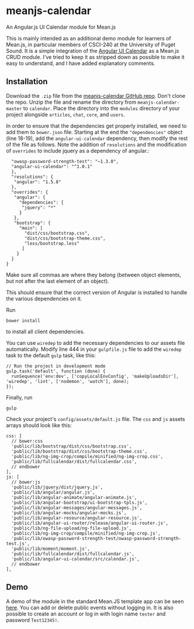 # meanjs-calendar

An Angular.js UI Calendar module for Mean.js

This is mainly intended as an additional demo module for learners of Mean.js, in particular members of CSCI-240 at the University of Puget Sound. It is a simple integration of the [Angular UI Calendar](http://angular-ui.github.io/ui-calendar/) as a Mean.js CRUD module. I've tried to keep it as stripped down as possible to make it easy to understand, and I have added explanatory comments.

## Installation

Download the `.zip` file from the [meanjs-calendar GitHub repo](https://github.com/tonymullen/meanjs-calendar). Don't clone the repo. Unzip the file and rename the directory from `meanjs-calendar-master` to `calendar`. Place the directory into the `modules` directory of your project alongside `articles`, `chat`, `core`, and `users`.

In order to ensure that the dependencies get properly installed, we need to add them to `bower.json` file. Starting at the end the `"dependencies"` object (line 18-19), add the `angular-ui-calendar` dependency, then modify the rest of the file as follows. Note the addition of `resolutions` and the modification of `overrides` to include jquery as a dependency of angular.:

      "owasp-password-strength-test": "~1.3.0",
      "angular-ui-calendar": "^1.0.1"
      },
      "resolutions": {
       "angular": "1.5.8"
      },
      "overrides": {
       "angular": {
         "dependencies": {
          "jquery": "*"
         }
       },
       "bootstrap": {
         "main": [
           "dist/css/bootstrap.css",
           "dist/css/bootstrap-theme.css",
           "less/bootstrap.less"
          ]
        }
      }
    }
<!-- .* -->
Make sure all commas are where they belong (between object elements, but not after the last element of an object).

This should ensure that the correct version of Angular is installed to handle the various dependencies on it.

Run

    bower install

to install all client dependencies.

You can use `wiredep` to add the necessary dependencies to our assets file automatically. Modify line 444 in your `gulpfile.js` file to add the `wiredep` task to the default `gulp` task, like this:

    // Run the project in development mode
    gulp.task('default', function (done) {
      runSequence('env:dev', ['copyLocalEnvConfig', 'makeUploadsDir'], 'wiredep', 'lint', ['nodemon', 'watch'], done);
    });

Finally, run

    gulp

Check your project's `config/assets/default.js` file. The `css` and `js` assets arrays should look like this:

    css: [
      // bower:css
      'public/lib/bootstrap/dist/css/bootstrap.css',
      'public/lib/bootstrap/dist/css/bootstrap-theme.css',
      'public/lib/ng-img-crop/compile/minified/ng-img-crop.css',
      'public/lib/fullcalendar/dist/fullcalendar.css',
      // endbower
    ],
    js: [
      // bower:js
      'public/lib/jquery/dist/jquery.js',
      'public/lib/angular/angular.js',
      'public/lib/angular-animate/angular-animate.js',
      'public/lib/angular-bootstrap/ui-bootstrap-tpls.js',
      'public/lib/angular-messages/angular-messages.js',
      'public/lib/angular-mocks/angular-mocks.js',
      'public/lib/angular-resource/angular-resource.js',
      'public/lib/angular-ui-router/release/angular-ui-router.js',
      'public/lib/ng-file-upload/ng-file-upload.js',
      'public/lib/ng-img-crop/compile/minified/ng-img-crop.js',
      'public/lib/owasp-password-strength-test/owasp-password-strength-test.js',
      'public/lib/moment/moment.js',
      'public/lib/fullcalendar/dist/fullcalendar.js',
      'public/lib/angular-ui-calendar/src/calendar.js',
      // endbower
    ],

## Demo

A demo of the module in the standard Mean.JS template app can be seen [here](https://meanjs-with-calendar.herokuapp.com/). You can add or delete public events without logging in. It is also possible to create an account or log in with login name `tester` and password `Test12345!`.
